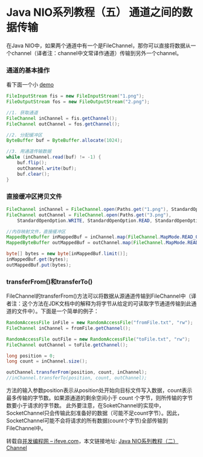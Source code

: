 # Java NIO系列教程（五） 通道之间的数据传输

在Java NIO中，如果两个通道中有一个是FileChannel，那你可以直接将数据从一个channel（译者注：channel中文常译作通道）传输到另外一个channel。

### 通道的基本操作

看下面一个小 [demo](https://github.com/binarylei/demo/tree/master/demo-network/src/main/java/com/github/binarylei/network/nio/channel_to_channel)

```java
FileInputStream fis = new FileInputStream("1.png");
FileOutputStream fos = new FileOutputStream("2.png");

//1. 获取通道
FileChannel inChannel = fis.getChannel();
FileChannel outChannel = fos.getChannel();

//2. 分配缓冲区
ByteBuffer buf = ByteBuffer.allocate(1024);

//3. 用通道传输数据
while (inChannel.read(buf) != -1) {
    buf.flip();
    outChannel.write(buf);
    buf.clear();
}
```

### 直接缓冲区拷贝文件

```java
FileChannel inChannel = FileChannel.open(Paths.get("1.png"), StandardOpenOption.READ);
FileChannel outChannel = FileChannel.open(Paths.get("3.png"), 
    StandardOpenOption.WRITE, StandardOpenOption.READ, StandardOpenOption.CREATE);

//内存映射文件，直接缓冲区
MappedByteBuffer inMappedBuf = inChannel.map(FileChannel.MapMode.READ_ONLY, 0, inChannel.size());
MappedByteBuffer outMappedBuf = outChannel.map(FileChannel.MapMode.READ_WRITE, 0, inChannel.size());

byte[] bytes = new byte[inMappedBuf.limit()];
inMappedBuf.get(bytes);
outMappedBuf.put(bytes);
```

### transferFrom()和transferTo()

FileChannel的transferFrom()方法可以将数据从源通道传输到FileChannel中（译者注：这个方法在JDK文档中的解释为将字节从给定的可读取字节通道传输到此通道的文件中）。下面是一个简单的例子：

```java
RandomAccessFile inFile = new RandomAccessFile("fromFile.txt", "rw");
FileChannel inChannel = fromFile.getChannel();

RandomAccessFile outFile = new RandomAccessFile("toFile.txt", "rw");
FileChannel outChannel = toFile.getChannel();

long position = 0;
long count = inChannel.size();

outChannel.transferFrom(position, count, inChannel);
//inChannel.transferTo(position, count, outChannel);
```

方法的输入参数position表示从position处开始向目标文件写入数据，count表示最多传输的字节数。如果源通道的剩余空间小于 count 个字节，则所传输的字节数要小于请求的字节数。
此外要注意，在SoketChannel的实现中，SocketChannel只会传输此刻准备好的数据（可能不足count字节）。因此，SocketChannel可能不会将请求的所有数据(count个字节)全部传输到FileChannel中。


转载自[并发编程网 – ifeve.com](http://ifeve.com/)，本文链接地址: [Java NIO系列教程（二） Channel](http://ifeve.com/java-nio-channel-to-channel/)